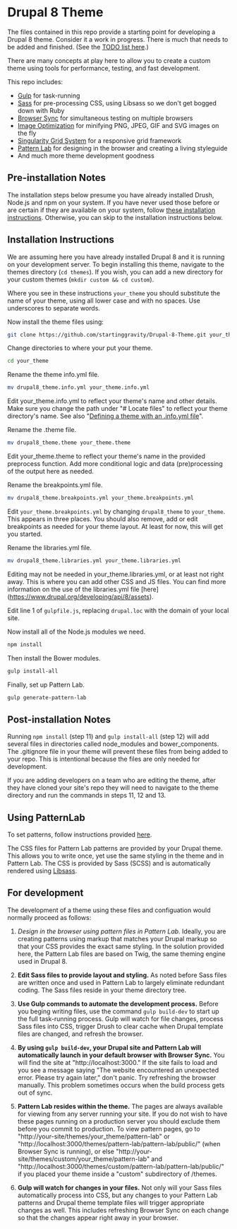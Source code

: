 # Drupal 8 Theme

The files contained in this repo provide a starting point for developing a Drupal 8 theme. Consider it a work in progress. There is much that needs to be added and finished. (See the [TODO list here](https://github.com/startinggravity/Drupal-8-Theme/blob/master/TODO.md).)

There are many concepts at play here to allow you to create a custom theme using tools for performance, testing, and fast development.

This repo includes:
* [Gulp](http://gulpjs.com) for task-running
* [Sass](http://sass-lang.com) for pre-processing CSS, using Libsass so we don't get bogged down with Ruby
* [Browser Sync](http://www.browsersync.io) for simultaneous testing on multiple browsers
* [Image Optimization](https://www.npmjs.com/package/gulp-image-optimization) for minifying PNG, JPEG, GIF and SVG images on the fly
* [Singularity Grid System](https://github.com/at-import/Singularity) for a responsive grid framework
* [Pattern Lab](http://patternlab.io) for designing in the browser and creating a living styleguide
* And much more theme development goodness

## Pre-installation Notes

The installation steps below presume you have already installed Drush, Node.js and npm on your system. If you have never used those before or are certain if they are available on your system, follow [these installation instructions](https://github.com/startinggravity/Drupal-8-Theme/blob/master/INSTALL.md). Otherwise, you can skip to the installation instructions below.

## Installation Instructions

We are assuming here you have already installed Drupal 8 and it is running on your development server. To begin installing this theme, navigate to the themes directory (`cd themes`). If you wish, you can add a new directory for your custom themes (`mkdir custom && cd custom`).

Where you see in these instructions `your_theme` you should substitute the name of your theme, using all lower case and with no spaces. Use underscores to separate words.

Now install the theme files using: 

```bash
git clone https://github.com/startinggravity/Drupal-8-Theme.git your_theme
```

Change directories to where your put your theme.

```bash
cd your_theme
```

Rename the theme info.yml file.

```bash 
mv drupal8_theme.info.yml your_theme.info.yml
```

Edit your_theme.info.yml to reflect your theme's name and other details. Make sure you change the path under "# Locate files" to reflect your theme directory's name. See also "[Defining a theme with an .info.yml file](https://www.drupal.org/node/2349827)".

Rename the .theme file.

```bash
mv drupal8_theme.theme your_theme.theme
```

Edit your_theme.theme to reflect your theme's name in the provided preprocess function. Add more conditional logic and data (pre)processing of the output here as needed.

Rename the breakpoints.yml file.

```bash
mv drupal8_theme.breakpoints.yml your_theme.breakpoints.yml
```

Edit `your_theme.breakpoints.yml` by changing `drupal8_theme` to `your_theme`. This appears in three places. You should also remove, add or edit breakpoints as needed for your theme layout. At least for now, this will get you started.

Rename the libraries.yml file.

```bash
mv drupal8_theme.libraries.yml your_theme.libraries.yml
```

Editing may not be needed in your_theme.libraries.yml, or at least not right away. This is where you can add other CSS and JS files. You can find more information on the use of the libraries.yml file [here] (https://www.drupal.org/developing/api/8/assets).

Edit line 1 of `gulpfile.js`, replacing `drupal.loc` with the domain of your local site.

Now install all of the Node.js modules we need.

```bash
npm install
```

Then install the Bower modules.

```bash
gulp install-all
```

Finally, set up Pattern Lab.

```bash
gulp generate-pattern-lab
```

## Post-installation Notes

Running `npm install` (step 11) and `gulp install-all` (step 12) will add several files in directories called node_modules and bower_components. The .gitignore file in your theme will prevent these files from being added to your repo. This is intentional because the files are only needed for development. 

If you are adding developers on a team who are editing the theme, after they have cloned your site's repo they will need to navigate to the theme directory and run the commands in steps 11, 12 and 13.

## Using PatternLab

To set patterns, follow instructions provided [here](https://github.com/pattern-lab/patternengine-php-twig/blob/master/README.md).

The CSS files for Pattern Lab patterns are provided by your Drupal theme. This allows you to write once, yet use the same styling in the theme and in Pattern Lab. The CSS is provided by Sass (SCSS) and is automatically rendered using [Libsass](http://sass-lang.com/libsass).

## For development

The development of a theme using these files and configuation would normally proceed as follows:

1. *Design in the browser using pattern files in Pattern Lab.* Ideally, you are creating patterns using markup that matches your Drupal markup so that your CSS provides the exact same styling. In the solution provided here, the Pattern Lab files are based on Twig, the same theming engine used in Drupal 8.

1. **Edit Sass files to provide layout and styling.** As noted before Sass files are written once and used in Pattern Lab to largely eliminate redundant coding. The Sass files reside in your theme directory tree.

1. **Use Gulp commands to automate the development process.** Before you beging writing files, use the command `gulp build-dev` to start up the full task-running process. Gulp will watch for file changes, process Sass files into CSS, trigger Drush to clear cache when Drupal template files are changed, and refresh the browser.

1. **By using `gulp build-dev`, your Drupal site and Pattern Lab will automatically launch in your default browser with Browser Sync.** You will find the site at "http://localhost:3000." If the site fails to load and you see a message saying "The website encountered an unexpected error. Please try again later," don't panic. Try refreshing the browser manually. This problem sometimes occurs when the build process gets out of sync.

1. **Pattern Lab resides within the theme.** The pages are always available for viewing from any server running your site. If you do not wish to have these pages running on a production server you should exclude them before you commit to production. To view pattern pages, go to "http://your-site/themes/your_theme/pattern-lab" or "http://localhost:3000/themes/pattern-lab/pattern-lab/public/" (when Browser Sync is running), or else "http://your-site/themes/custom/your_theme/pattern-lab" and "http://localhost:3000/themes/custom/pattern-lab/pattern-lab/public/" if you placed your theme inside a "custom" subdirectory of /themes.

1. **Gulp will watch for changes in your files.** Not only will your Sass files automatically process into CSS, but any changes to your Pattern Lab patterns and Drupal theme template files will trigger appropriate changes as well. This includes refreshing Browser Sync on each change so that the changes appear right away in your browser.
